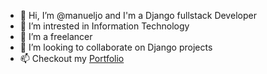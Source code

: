 - 👋 Hi, I’m @manueljo and I'm a Django fullstack Developer
- 👀 I’m intrested in Information Technology
- 🌱 I’m a freelancer
- 💞️ I’m looking to collaborate on Django projects
- 📫 Checkout my [Portfolio](https://manueljo.github.io/myportfolio/) 

<!---
manueljo/manueljo is a ✨ special ✨ repository because its `README.md` (this file) appears on your GitHub profile.
You can click the Preview link to take a look at your changes.
--->
